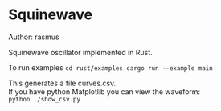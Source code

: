# Squinewave

Author: rasmus

Squinewave oscillator implemented in Rust.

To run examples
`cd rust/examples
cargo run --example main`

This generates a file curves.csv.  
If you have python Matplotlib you can view the waveform:  
`python ./show_csv.py`

